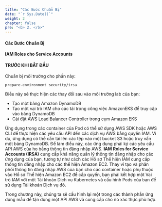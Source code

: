 ```yaml
---
title: "Các Bước Chuẩn Bị"
date: "`r Sys.Date()`"
weight: 2
chapter: false
pre: "<b> 2. </b>"
---
```


#### Các Bước Chuẩn Bị

#### IAM Roles cho Service Accounts

#### TRƯỚC KHI BẮT ĐẦU
Chuẩn bị môi trường cho phần này:

```bash
prepare-environment security/irsa
```

Điều này sẽ thực hiện các thay đổi sau vào môi trường lab của bạn:

- Tạo một bảng Amazon DynamoDB
- Tạo một vai trò IAM cho các tải trọng công việc AmazonEKS để truy cập vào bảng DynamoDB
- Cài đặt AWS Load Balancer Controller trong cụm Amazon EKS


Ứng dụng trong các container của Pod có thể sử dụng AWS SDK hoặc AWS CLI để thực hiện các yêu cầu API đến các dịch vụ AWS bằng quyền IAM. Ví dụ, ứng dụng có thể cần tải lên các tệp vào một bucket S3 hoặc truy vấn một bảng DynamoDB. Để làm điều này, các ứng dụng phải ký các yêu cầu API AWS của họ bằng thông tin đăng nhập AWS. **IAM Roles for Service Accounts (IRSA)** cung cấp khả năng quản lý thông tin đăng nhập cho các ứng dụng của bạn, tương tự như cách các Hồ sơ Thể hiện IAM cung cấp thông tin đăng nhập cho các thể hiện Amazon EC2. Thay vì tạo và phân phối thông tin đăng nhập AWS của bạn cho các container hoặc phụ thuộc vào Hồ sơ Thể hiện Amazon EC2 để cấp quyền, bạn phải kết hợp một Vai trò IAM với một Tài khoản Dịch vụ Kubernetes và cấu hình Pods của bạn để sử dụng Tài khoản Dịch vụ đó.

Trong chương này, chúng ta sẽ cấu hình lại một trong các thành phần ứng dụng mẫu để tận dụng một API AWS và cung cấp cho nó xác thực phù hợp.



